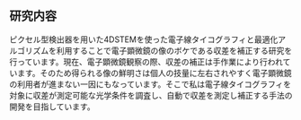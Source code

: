 ## 研究内容

ピクセル型検出器を用いた4DSTEMを使った電子線タイコグラフィと最適化アルゴリズムを利用することで電子顕微鏡の像のボケである収差を補正する研究を行っています。現在、電子顕微鏡観察の際、収差の補正は手作業により行われています。そのため得られる像の鮮明さは個人の技量に左右されやすく電子顕微鏡の利用者が進まない一因にもなっています。そこで私は電子線タイコグラフィを対象に収差が測定可能な光学条件を調査し、自動で収差を測定し補正する手法の開発を目指しています。
